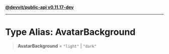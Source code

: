 [**@devvit/public-api v0.11.17-dev**](../../../../../../README.md)

---

# Type Alias: AvatarBackground

> **AvatarBackground** = `"light"` \| `"dark"`

